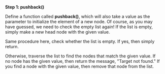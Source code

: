 <!--title={Deleting Elements by Value}--> 

<!--badges={Algorithms:2,Python:2}-->

<!--concepts={Deleting from a Linked List}-->

**Step 1: pushback()**

Define a function called **pushback()**, which will also take a value as the parameter to initialize the element of a new node. Of course, as you may have guessed, we need to check the empty list again! If the list is empty, simply make a new head node with the given value.

Same procedure here, check whether the list is empty. If yes, then simply return.

Otherwise, traverse the list to find the nodes that match the given value. If no node has the given value, then return the message, "Target not found." If you find a node with the given value, then remove that node from the list.

